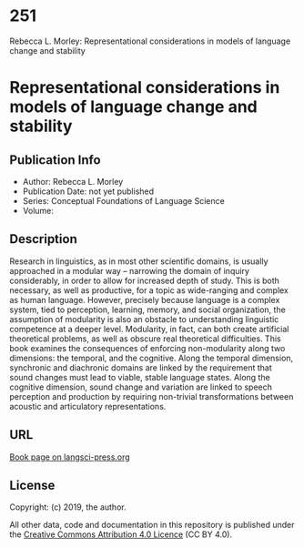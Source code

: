 # 251
Rebecca L. Morley: Representational considerations in models of language change and stability



# Representational considerations in models of language change and stability 

## Publication Info

- Author: Rebecca L. Morley
- Publication Date: not yet published
- Series:  Conceptual Foundations of Language Science
- Volume: 

## Description
Research in linguistics, as in most other scientific domains, is usually approached in a modular way – narrowing the domain of inquiry considerably, in order to allow for increased depth of study. This is both necessary, as well as productive, for a topic as wide-ranging and complex as human language. However, precisely because language is a complex system, tied to perception, learning, memory, and social organization, the assumption of modularity is also an obstacle to understanding linguistic competence at a deeper level. Modularity, in fact, can both create artificial theoretical problems, as well as obscure real theoretical difficulties. This book examines the consequences of enforcing non-modularity along two dimensions: the temporal, and the cognitive. Along the temporal dimension, synchronic and diachronic domains are linked by the requirement that sound changes must lead to viable, stable language states. Along the cognitive dimension, sound change and variation are linked to speech perception and production by requiring non-trivial transformations between acoustic and articulatory representations.

## URL

[Book page on langsci-press.org](http://langsci-press.org/catalog/book/51)


## License

Copyright: (c) 2019, the author.

All other data, code and documentation in this repository is published under the
[Creative Commons Attribution 4.0 Licence](http://creativecommons.org/licenses/by/4.0/)
(CC BY 4.0).
